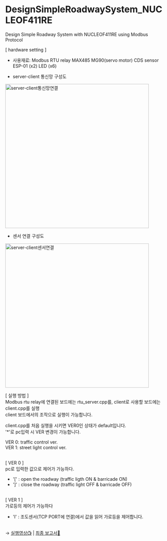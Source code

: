 # DesignSimpleRoadwaySystem_NUCLEOF411RE
Design Simple Roadway System with NUCLEOF411RE using Modbus Protocol

[ hardware setting ]<br/>
- 사용재료: 
Modbus RTU relay
MAX485
MG90(servo motor)
CDS sensor
ESP-01 (x2)
LED (x6)

- server-client 통신망 구성도<br/>
<img width="452" alt="server-client통신망연결" src="https://user-images.githubusercontent.com/47296316/122634220-e583b880-d117-11eb-9b36-a0d9c79c5b2f.png">

- 센서 연결 구성도<br/>
<img width="452" alt="server-client센서연결" src="https://user-images.githubusercontent.com/47296316/122634192-b4a38380-d117-11eb-93f4-39fcdd86a968.png">


[ 실행 방법 ]<br/>
Modbus rtu relay에 연결된 보드에는 rtu_server.cpp를, client로 사용할 보드에는 client.cpp를 실행<br/>
client 보드에서의 조작으로 실행이 가능합니다.<br/>

client.cpp를 처음 실행을 시키면 VER0인 상태가 default입니다.<br/>
'*'로 pc입력 시 VER 변경이 가능합니다.<br/>

 VER 0: traffic control ver.<br/>
 VER 1: street light control ver.<br/><br/>

[ VER 0 ]<br/>
pc로 입력한 값으로 제어가 가능하다.<br/>
- '[' : open the roadway (traffic ligth ON & barricade ON)<br/>
- ']' : close the roadway (traffic light OFF & barricade OFF)<br><br>

[ VER 1 ]<br/>
가로등의 제어가 가능하다<br/>
- 'I' : 조도센서(TCP PORT에 연결)에서 값을 읽어 가로등을 제어합니다.<br><br>

→ <a href='https://www.youtube.com/watch?v=6me1nBNLveA'>실행영상📺</a> | 
<a href='https://docs.google.com/document/d/1Aib994tB63Aqfd_cv0hufCGR6FaU5ygOtQIRFCEY1po/edit?usp=sharing'>최종 보고서📑</a>
